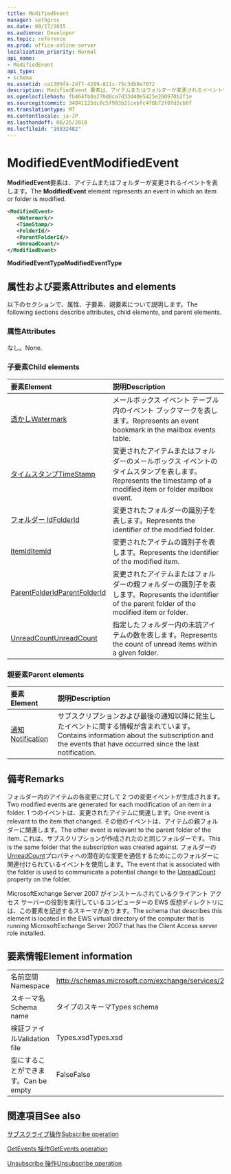 ```yaml
---
title: ModifiedEvent
manager: sethgros
ms.date: 09/17/2015
ms.audience: Developer
ms.topic: reference
ms.prod: office-online-server
localization_priority: Normal
api_name:
- ModifiedEvent
api_type:
- schema
ms.assetid: ca1309f4-2df7-4289-811c-75c3db0e7072
description: ModifiedEvent 要素は、アイテムまたはフォルダーが変更されるイベントを表します。
ms.openlocfilehash: fb464fb0a270d8ca7d33d40e5425e260970b2f1e
ms.sourcegitcommit: 34041125dc8c5f993b21cebfc4f8b72f0fd2cb6f
ms.translationtype: MT
ms.contentlocale: ja-JP
ms.lasthandoff: 06/25/2018
ms.locfileid: "19832482"
---
```

# <a name="modifiedevent"></a><span data-ttu-id="1ae16-103">ModifiedEvent</span><span class="sxs-lookup"><span data-stu-id="1ae16-103">ModifiedEvent</span></span>

<span data-ttu-id="1ae16-104">**ModifiedEvent**要素は、アイテムまたはフォルダーが変更されるイベントを表します。</span><span class="sxs-lookup"><span data-stu-id="1ae16-104">The **ModifiedEvent** element represents an event in which an item or folder is modified.</span></span> 
  
```xml
<ModifiedEvent>
   <Watermark/>
   <TimeStamp/>
   <FolderId/>
   <ParentFolderId/>
   <UnreadCount/>
</ModifiedEvent>
```

 <span data-ttu-id="1ae16-105">**ModifiedEventType**</span><span class="sxs-lookup"><span data-stu-id="1ae16-105">**ModifiedEventType**</span></span>
## <a name="attributes-and-elements"></a><span data-ttu-id="1ae16-106">属性および要素</span><span class="sxs-lookup"><span data-stu-id="1ae16-106">Attributes and elements</span></span>

<span data-ttu-id="1ae16-107">以下のセクションで、属性、子要素、親要素について説明します。</span><span class="sxs-lookup"><span data-stu-id="1ae16-107">The following sections describe attributes, child elements, and parent elements.</span></span>
  
### <a name="attributes"></a><span data-ttu-id="1ae16-108">属性</span><span class="sxs-lookup"><span data-stu-id="1ae16-108">Attributes</span></span>

<span data-ttu-id="1ae16-109">なし。</span><span class="sxs-lookup"><span data-stu-id="1ae16-109">None.</span></span>
  
### <a name="child-elements"></a><span data-ttu-id="1ae16-110">子要素</span><span class="sxs-lookup"><span data-stu-id="1ae16-110">Child elements</span></span>

|<span data-ttu-id="1ae16-111">**要素**</span><span class="sxs-lookup"><span data-stu-id="1ae16-111">**Element**</span></span>|<span data-ttu-id="1ae16-112">**説明**</span><span class="sxs-lookup"><span data-stu-id="1ae16-112">**Description**</span></span>|
|:-----|:-----|
|[<span data-ttu-id="1ae16-113">透かし</span><span class="sxs-lookup"><span data-stu-id="1ae16-113">Watermark</span></span>](watermark.md) <br/> |<span data-ttu-id="1ae16-114">メールボックス イベント テーブル内のイベント ブックマークを表します。</span><span class="sxs-lookup"><span data-stu-id="1ae16-114">Represents an event bookmark in the mailbox events table.</span></span>  <br/> |
|[<span data-ttu-id="1ae16-115">タイムスタンプ</span><span class="sxs-lookup"><span data-stu-id="1ae16-115">TimeStamp</span></span>](timestamp.md) <br/> |<span data-ttu-id="1ae16-116">変更されたアイテムまたはフォルダーのメールボックス イベントのタイムスタンプを表します。</span><span class="sxs-lookup"><span data-stu-id="1ae16-116">Represents the timestamp of a modified item or folder mailbox event.</span></span>  <br/> |
|[<span data-ttu-id="1ae16-117">フォルダー Id</span><span class="sxs-lookup"><span data-stu-id="1ae16-117">FolderId</span></span>](folderid.md) <br/> |<span data-ttu-id="1ae16-118">変更されたフォルダーの識別子を表します。</span><span class="sxs-lookup"><span data-stu-id="1ae16-118">Represents the identifier of the modified folder.</span></span>  <br/> |
|[<span data-ttu-id="1ae16-119">ItemId</span><span class="sxs-lookup"><span data-stu-id="1ae16-119">ItemId</span></span>](itemid.md) <br/> |<span data-ttu-id="1ae16-120">変更されたアイテムの識別子を表します。</span><span class="sxs-lookup"><span data-stu-id="1ae16-120">Represents the identifier of the modified item.</span></span>  <br/> |
|[<span data-ttu-id="1ae16-121">ParentFolderId</span><span class="sxs-lookup"><span data-stu-id="1ae16-121">ParentFolderId</span></span>](parentfolderid.md) <br/> |<span data-ttu-id="1ae16-122">変更されたアイテムまたはフォルダーの親フォルダーの識別子を表します。</span><span class="sxs-lookup"><span data-stu-id="1ae16-122">Represents the identifier of the parent folder of the modified item or folder.</span></span>  <br/> |
|[<span data-ttu-id="1ae16-123">UnreadCount</span><span class="sxs-lookup"><span data-stu-id="1ae16-123">UnreadCount</span></span>](unreadcount.md) <br/> |<span data-ttu-id="1ae16-124">指定したフォルダー内の未読アイテムの数を表します。</span><span class="sxs-lookup"><span data-stu-id="1ae16-124">Represents the count of unread items within a given folder.</span></span>  <br/> |
   
### <a name="parent-elements"></a><span data-ttu-id="1ae16-125">親要素</span><span class="sxs-lookup"><span data-stu-id="1ae16-125">Parent elements</span></span>

|<span data-ttu-id="1ae16-126">**要素**</span><span class="sxs-lookup"><span data-stu-id="1ae16-126">**Element**</span></span>|<span data-ttu-id="1ae16-127">**説明**</span><span class="sxs-lookup"><span data-stu-id="1ae16-127">**Description**</span></span>|
|:-----|:-----|
|[<span data-ttu-id="1ae16-128">通知</span><span class="sxs-lookup"><span data-stu-id="1ae16-128">Notification</span></span>](notification-ex15websvcsotherref.md) <br/> |<span data-ttu-id="1ae16-129">サブスクリプションおよび最後の通知以降に発生したイベントに関する情報が含まれています。</span><span class="sxs-lookup"><span data-stu-id="1ae16-129">Contains information about the subscription and the events that have occurred since the last notification.</span></span>  <br/> |
   
## <a name="remarks"></a><span data-ttu-id="1ae16-130">備考</span><span class="sxs-lookup"><span data-stu-id="1ae16-130">Remarks</span></span>

<span data-ttu-id="1ae16-131">フォルダー内のアイテムの各変更に対して 2 つの変更イベントが生成されます。</span><span class="sxs-lookup"><span data-stu-id="1ae16-131">Two modified events are generated for each modification of an item in a folder.</span></span> <span data-ttu-id="1ae16-132">1 つのイベントは、変更されたアイテムに関連します。</span><span class="sxs-lookup"><span data-stu-id="1ae16-132">One event is relevant to the item that changed.</span></span> <span data-ttu-id="1ae16-133">その他のイベントは、アイテムの親フォルダーに関連します。</span><span class="sxs-lookup"><span data-stu-id="1ae16-133">The other event is relevant to the parent folder of the item.</span></span> <span data-ttu-id="1ae16-134">これは、サブスクリプションが作成されたのと同じフォルダーです。</span><span class="sxs-lookup"><span data-stu-id="1ae16-134">This is the same folder that the subscription was created against.</span></span> <span data-ttu-id="1ae16-135">フォルダーの[UnreadCount](unreadcount.md)プロパティへの潜在的な変更を通信するためにこのフォルダーに関連付けられているイベントを使用します。</span><span class="sxs-lookup"><span data-stu-id="1ae16-135">The event that is associated with the folder is used to communicate a potential change to the [UnreadCount](unreadcount.md) property on the folder.</span></span> 
  
<span data-ttu-id="1ae16-136">MicrosoftExchange Server 2007 がインストールされているクライアント アクセス サーバーの役割を実行しているコンピューターの EWS 仮想ディレクトリには、この要素を記述するスキーマがあります。</span><span class="sxs-lookup"><span data-stu-id="1ae16-136">The schema that describes this element is located in the EWS virtual directory of the computer that is running MicrosoftExchange Server 2007 that has the Client Access server role installed.</span></span>
  
## <a name="element-information"></a><span data-ttu-id="1ae16-137">要素情報</span><span class="sxs-lookup"><span data-stu-id="1ae16-137">Element information</span></span>

|||
|:-----|:-----|
|<span data-ttu-id="1ae16-138">名前空間</span><span class="sxs-lookup"><span data-stu-id="1ae16-138">Namespace</span></span>  <br/> |http://schemas.microsoft.com/exchange/services/2006/types  <br/> |
|<span data-ttu-id="1ae16-139">スキーマ名</span><span class="sxs-lookup"><span data-stu-id="1ae16-139">Schema name</span></span>  <br/> |<span data-ttu-id="1ae16-140">タイプのスキーマ</span><span class="sxs-lookup"><span data-stu-id="1ae16-140">Types schema</span></span>  <br/> |
|<span data-ttu-id="1ae16-141">検証ファイル</span><span class="sxs-lookup"><span data-stu-id="1ae16-141">Validation file</span></span>  <br/> |<span data-ttu-id="1ae16-142">Types.xsd</span><span class="sxs-lookup"><span data-stu-id="1ae16-142">Types.xsd</span></span>  <br/> |
|<span data-ttu-id="1ae16-143">空にすることができます。</span><span class="sxs-lookup"><span data-stu-id="1ae16-143">Can be empty</span></span>  <br/> |<span data-ttu-id="1ae16-144">False</span><span class="sxs-lookup"><span data-stu-id="1ae16-144">False</span></span>  <br/> |
   
## <a name="see-also"></a><span data-ttu-id="1ae16-145">関連項目</span><span class="sxs-lookup"><span data-stu-id="1ae16-145">See also</span></span>



[<span data-ttu-id="1ae16-146">サブスクライブ操作</span><span class="sxs-lookup"><span data-stu-id="1ae16-146">Subscribe operation</span></span>](subscribe-operation.md)
  
[<span data-ttu-id="1ae16-147">GetEvents 操作</span><span class="sxs-lookup"><span data-stu-id="1ae16-147">GetEvents operation</span></span>](getevents-operation.md)
  
[<span data-ttu-id="1ae16-148">Unsubscribe 操作</span><span class="sxs-lookup"><span data-stu-id="1ae16-148">Unsubscribe operation</span></span>](unsubscribe-operation.md)

